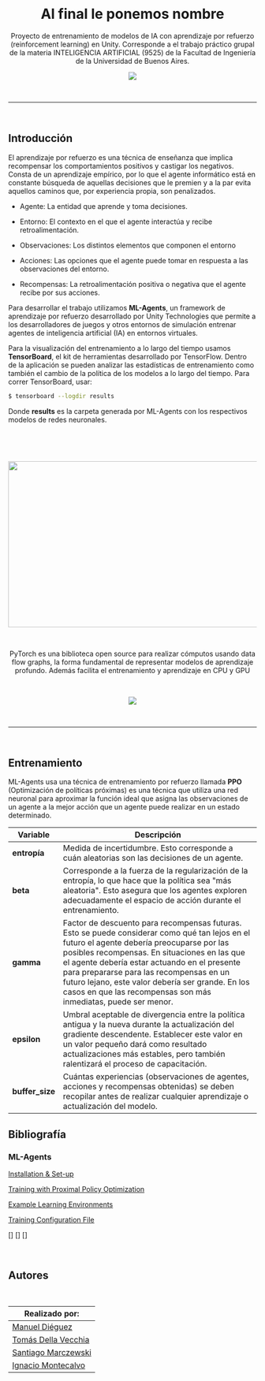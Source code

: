 <p>
<br>
<div align="center">

# Al final le ponemos nombre

Proyecto de entrenamiento de modelos de IA con aprendizaje por refuerzo (reinforcement learning) en Unity. Corresponde a el trabajo práctico grupal de la materia INTELIGENCIA ARTIFICIAL (9525) de la Facultad de Ingeniería de la Universidad de Buenos Aires.

<img src="https://pbs.twimg.com/media/EiyTLiuXYAYyvcO.jpg"/>

</p>
</br>

---

<p>
<br>
<div align="left">

## Introducción
El aprendizaje por refuerzo es una técnica de enseñanza que implica recompensar los comportamientos positivos y castigar los negativos. 
Consta de un aprendizaje empírico, por lo que el agente informático está en constante búsqueda de aquellas decisiones que le premien y a la par evita aquellos caminos que, por experiencia propia, son penalizados.

- Agente: La entidad que aprende y toma decisiones.

- Entorno: El contexto en el que el agente interactúa y recibe retroalimentación.

- Observaciones: Los distintos elementos que componen el entorno

- Acciones: Las opciones que el agente puede tomar en respuesta a las observaciones del entorno.

- Recompensas: La retroalimentación positiva o negativa que el agente recibe por sus acciones.

Para desarrollar el trabajo utilizamos **ML-Agents**, un framework de aprendizaje por refuerzo desarrollado por Unity Technologies que permite a los desarrolladores de juegos y otros entornos de simulación entrenar agentes de inteligencia artificial (IA) en entornos virtuales.

Para la visualización del entrenamiento a lo largo del tiempo usamos **TensorBoard**, el kit de herramientas desarrollado por TensorFlow. Dentro de la aplicación se pueden analizar las estadísticas de entrenamiento como también el cambio de la política de los modelos a lo largo del tiempo. Para correr TensorBoard, usar:

```bash
$ tensorboard --logdir results
```

Donde **results** es la carpeta generada por ML-Agents con los respectivos modelos de redes neuronales.

</p>
</br>

<p>
<br>
<div align="center">
<img src="https://www.tensorflow.org/static/site-assets/images/project-logos/tensorboard-logo-social.png" width="600" height="337"/>
</p>
</br>
  
PyTorch es una biblioteca open source para realizar cómputos usando data flow graphs, la forma fundamental de representar modelos de aprendizaje profundo. Además facilita el entrenamiento y aprendizaje en CPU y GPU 

<p>
<br>
<div align="center">
<img src="https://149695847.v2.pressablecdn.com/wp-content/uploads/2020/02/Pytorch.png"/>
</p>
</br>
  
---

<p>
<br>
<div align="left">

## Entrenamiento

ML-Agents usa una técnica de entrenamiento por refuerzo llamada **PPO** (Optimización de políticas próximas) es una técnica que utiliza una red neuronal para aproximar la función ideal que asigna las observaciones de un agente a la mejor acción que un agente puede realizar en un estado determinado.

| Variable | Descripción |
| ----------- | ----------- |
| **entropía** | Medida de incertidumbre. Esto corresponde a cuán aleatorias son las decisiones de un agente.|
| **beta** | Corresponde a la fuerza de la regularización de la entropía, lo que hace que la política sea "más aleatoria". Esto asegura que los agentes exploren adecuadamente el espacio de acción durante el entrenamiento.|
| **gamma** | Factor de descuento para recompensas futuras. Esto se puede considerar como qué tan lejos en el futuro el agente debería preocuparse por las posibles recompensas. En situaciones en las que el agente debería estar actuando en el presente para prepararse para las recompensas en un futuro lejano, este valor debería ser grande. En los casos en que las recompensas son más inmediatas, puede ser menor.|
| **epsilon** | Umbral aceptable de divergencia entre la política antigua y la nueva durante la actualización del gradiente descendente. Establecer este valor en un valor pequeño dará como resultado actualizaciones más estables, pero también ralentizará el proceso de capacitación.
| **buffer_size** | Cuántas experiencias (observaciones de agentes, acciones y recompensas obtenidas) se deben recopilar antes de realizar cualquier aprendizaje o actualización del modelo. |

## Bibliografía

### ML-Agents 

[Installation & Set-up](https://github.com/miyamotok0105/unity-ml-agents/blob/master/docs/Installation.md)

[Training with Proximal Policy Optimization](https://github.com/miyamotok0105/unity-ml-agents/blob/master/docs/Training-PPO.md)

[Example Learning Environments](https://github.com/Unity-Technologies/ml-agents/blob/develop/docs/Learning-Environment-Examples.md)

[Training Configuration File](https://github.com/Unity-Technologies/ml-agents/blob/develop/docs/Training-Configuration-File.md)

[]
[]
[]

</p>
</br>

## Autores

<p>
<br>
<div align="center">
  
| Realizado por:                                                      |
| ------------------------------------------------------------------- |
| [Manuel Diéguez](https://github.com/jmdieguez)                      |
| [Tomás Della Vecchia](https://github.com/tomdv18)                   |
| [Santiago Marczewski](https://github.com/smarczewski)               |
| [Ignacio Montecalvo](https://github.com/imontecalvo)                |
  
</p>
</br>
